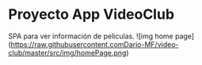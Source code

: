 # Proyecto App VideoClub
SPA para ver información de peliculas.
![img home page]
(https://raw.githubusercontent.comDario-MF/video-club/master/src/img/homePage.png)
